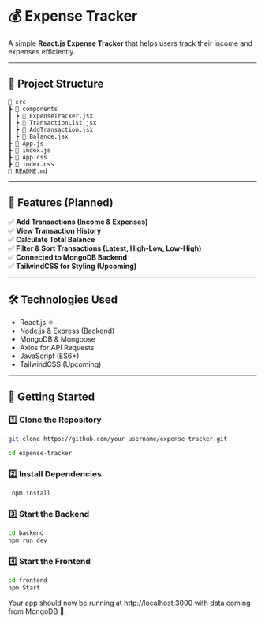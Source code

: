 # 💰 Expense Tracker

A simple **React.js Expense Tracker** that helps users track their income and expenses efficiently.

---

## 📜 Project Structure

```
📂 src
┣ 📂 components
┃ ┣ 📄 ExpenseTracker.jsx
┃ ┣ 📄 TransactionList.jsx
┃ ┣ 📄 AddTransaction.jsx
┃ ┣ 📄 Balance.jsx
┣ 📄 App.js
┣ 📄 index.js
┣ 📄 App.css
┣ 📄 index.css
📄 README.md
```

---

## 📌 Features (Planned)

✅ **Add Transactions (Income & Expenses)**  
✅ **View Transaction History**  
✅ **Calculate Total Balance**  
✅ **Filter & Sort Transactions (Latest, High-Low, Low-High)**  
✅ **Connected to MongoDB Backend**  
✅ **TailwindCSS for Styling (Upcoming)**

---

## 🛠️ Technologies Used

- React.js ⚛️
- Node.js & Express (Backend)
- MongoDB & Mongoose
- Axios for API Requests
- JavaScript (ES6+)
- TailwindCSS (Upcoming)

---

## 🚀 Getting Started

### 1️⃣ Clone the Repository

```bash
git clone https://github.com/your-username/expense-tracker.git

cd expense-tracker

```

### 2️⃣ Install Dependencies

```bash
 npm install

```

### 3️⃣ Start the Backend

```bash
cd backend
npm run dev

```

### 4️⃣ Start the Frontend

```bash
cd frontend
npm Start

```

Your app should now be running at http://localhost:3000 with data coming from MongoDB 🚀.
